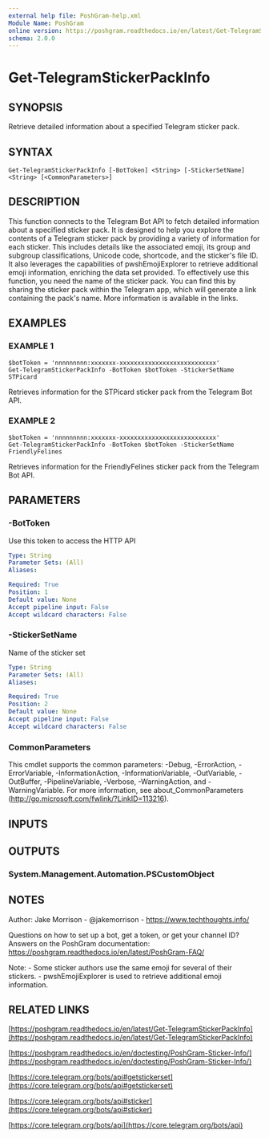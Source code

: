 ```yaml
---
external help file: PoshGram-help.xml
Module Name: PoshGram
online version: https://poshgram.readthedocs.io/en/latest/Get-TelegramStickerPackInfo
schema: 2.0.0
---
```


# Get-TelegramStickerPackInfo

## SYNOPSIS
Retrieve detailed information about a specified Telegram sticker pack.

## SYNTAX

```
Get-TelegramStickerPackInfo [-BotToken] <String> [-StickerSetName] <String> [<CommonParameters>]
```

## DESCRIPTION
This function connects to the Telegram Bot API to fetch detailed information about a specified sticker pack.
It is designed to help you explore the contents of a Telegram sticker pack by providing a variety of information for each sticker.
This includes details like the associated emoji, its group and subgroup classifications, Unicode code, shortcode, and the sticker's file ID.
It also leverages the capabilities of pwshEmojiExplorer to retrieve additional emoji information, enriching the data set provided.
To effectively use this function, you need the name of the sticker pack.
You can find this by sharing the sticker pack within the Telegram app, which will generate a link containing the pack's name.
More information is available in the links.

## EXAMPLES

### EXAMPLE 1
```
$botToken = 'nnnnnnnnn:xxxxxxx-xxxxxxxxxxxxxxxxxxxxxxxxxxx'
Get-TelegramStickerPackInfo -BotToken $botToken -StickerSetName STPicard
```

Retrieves information for the STPicard sticker pack from the Telegram Bot API.

### EXAMPLE 2
```
$botToken = 'nnnnnnnnn:xxxxxxx-xxxxxxxxxxxxxxxxxxxxxxxxxxx'
Get-TelegramStickerPackInfo -BotToken $botToken -StickerSetName FriendlyFelines
```

Retrieves information for the FriendlyFelines sticker pack from the Telegram Bot API.

## PARAMETERS

### -BotToken
Use this token to access the HTTP API

```yaml
Type: String
Parameter Sets: (All)
Aliases:

Required: True
Position: 1
Default value: None
Accept pipeline input: False
Accept wildcard characters: False
```

### -StickerSetName
Name of the sticker set

```yaml
Type: String
Parameter Sets: (All)
Aliases:

Required: True
Position: 2
Default value: None
Accept pipeline input: False
Accept wildcard characters: False
```

### CommonParameters
This cmdlet supports the common parameters: -Debug, -ErrorAction, -ErrorVariable, -InformationAction, -InformationVariable, -OutVariable, -OutBuffer, -PipelineVariable, -Verbose, -WarningAction, and -WarningVariable.
For more information, see about_CommonParameters (http://go.microsoft.com/fwlink/?LinkID=113216).

## INPUTS

## OUTPUTS

### System.Management.Automation.PSCustomObject
## NOTES
Author: Jake Morrison - @jakemorrison - https://www.techthoughts.info/

Questions on how to set up a bot, get a token, or get your channel ID?
Answers on the PoshGram documentation: https://poshgram.readthedocs.io/en/latest/PoshGram-FAQ/

Note:
    - Some sticker authors use the same emoji for several of their stickers.
    - pwshEmojiExplorer is used to retrieve additional emoji information.

## RELATED LINKS

[https://poshgram.readthedocs.io/en/latest/Get-TelegramStickerPackInfo](https://poshgram.readthedocs.io/en/latest/Get-TelegramStickerPackInfo)

[https://poshgram.readthedocs.io/en/doctesting/PoshGram-Sticker-Info/](https://poshgram.readthedocs.io/en/doctesting/PoshGram-Sticker-Info/)

[https://core.telegram.org/bots/api#getstickerset](https://core.telegram.org/bots/api#getstickerset)

[https://core.telegram.org/bots/api#sticker](https://core.telegram.org/bots/api#sticker)

[https://core.telegram.org/bots/api](https://core.telegram.org/bots/api)

